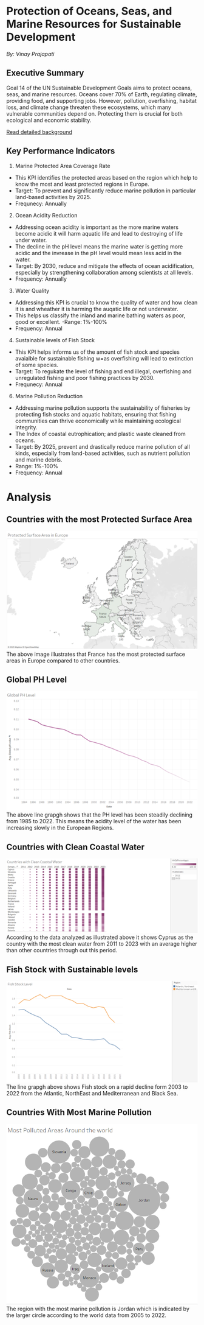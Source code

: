 # Protection of Oceans, Seas, and Marine Resources for Sustainable Development

*By: Vinay Prajapati*
## Executive Summary
Goal 14 of the UN Sustainable Development Goals aims to protect oceans, seas, and marine resources. Oceans cover 70% of Earth, regulating climate, providing food, and supporting jobs. However, pollution, overfishing, habitat loss, and climate change threaten these ecosystems, which many vulnerable communities depend on. Protecting them is crucial for both ecological and economic stability.

[Read detailed background](Background.md)

## Key Performance Indicators

1. Marine Protected Area Coverage Rate
- This KPI identifies the protected areas based on the region which help to know the most and least protected regions in Europe.
- Target: To prevent and significantly reduce marine pollution in particular land-based activities by 2025.
- Frequnecy: Annually 

2. Ocean Acidity Reduction
- Addressing ocean acidity is important as the more marine waters become acidic it will harm aquatic life and lead to destroying of life under water.
- The decline in the pH level  means the marine water is getting more acidic and the invrease in the pH level would mean less acid in the water.
- Target: By 2030, reduce and mitigate the effects of ocean acidification, especially by strengthening collaboration among scientists at all levels.
- Frequency: Annually

3. Water Quality
- Addressing this KPI is crucial to know the quality of water and how clean it is and wheather it is harming the auqatic life or not underwater.
- This helps us classify the inland and marine bathing waters as poor, good or excellent.
-Range: 1%-100%
- Frequency: Annual

4. Sustainable levels of Fish Stock
-  This KPI helps informs us of the amount of fish stock and species avaialble for sustainable fishing w=as overfishing will lead to extinction of some species.
-  Target: To regukate the level of fishing and end illegal, overfishing and unregulated fishing and poor fishing practices by 2030.
-  Frequnecy: Annual

6. Marine Pollution Reduction
- Addressing marine pollution supports the sustainability of fisheries by protecting fish stocks and aquatic habitats, ensuring that fishing communities can thrive
economically while maintaining ecological integrity.
- The Index of coastal eutrophication; and plastic waste cleaned from oceans.
- Target: By 2025, prevent and drastically reduce marine pollution of all kinds, especially from land-based activities, such as nutrient pollution and marine 
  debris.
- Range: 1%-100%
- Frequency: Annual

# Analysis

## Countries with the most Protected Surface Area
![Picture](Presentation/fig1.png)
The above image illustrates that France has the most protected surface areas in Europe compared to other countries.

## Global PH Level
![Picture](Presentation/fig2.png)
The above line grapgh shows that the PH level has been steadily declining from 1985 to 2022. This means the acidity level of the water has been increasing slowly in the European Regions.

## Countries with Clean Coastal Water
![Picture](Presentation/fig3.png)
According to the data analyzed as illustrated above it shows Cyprus as the country with the most clean water from 2011 to 2023 with an average higher than other countries through out this period.

## Fish Stock with Sustainable levels
![Picture](Presentation/fig4.png)
The line grapgh above shows Fish stock on a rapid decline form 2003 to 2022 from the Atlantic, NorthEast and Mediterranean and Black Sea.
 
## Countries With Most Marine Pollution
![Picture](Presentation/fig5.png)
 The region with the most marine pollution is Jordan which is indicated by the larger circle according to the world data from 2005 to 2022.


